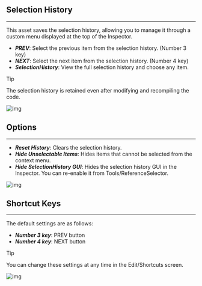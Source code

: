 ## Selection History
---
This asset saves the selection history, allowing you to manage it through a custom menu displayed at the top of the Inspector.

- ***PREV***: Select the previous item from the selection history. (Number 3 key)
- ***NEXT***: Select the next item from the selection history. (Number 4 key)
- ***SelectionHistory***: View the full selection history and choose any item.

> [!TIP]
> The selection history is retained even after modifying and recompiling the code.

![img](https://emptybraces.github.io/reference-selector/images/selection_history1.jpg)

## Options
---
- ***Reset History***: Clears the selection history.
- ***Hide Unselectable Items***: Hides items that cannot be selected from the context menu.
- ***Hide SelectionHistory GUI***: Hides the selection history GUI in the Inspector. You can re-enable it from Tools/ReferenceSelector.

![img](https://emptybraces.github.io/reference-selector/images/selection_history2.jpg)

## Shortcut Keys
---
The default settings are as follows:

- ***Number 3 key***: PREV button
- ***Number 4 key***: NEXT button

> [!TIP]
> You can change these settings at any time in the Edit/Shortcuts screen.

![img](https://emptybraces.github.io/reference-selector/images/selection_history3.jpg)
